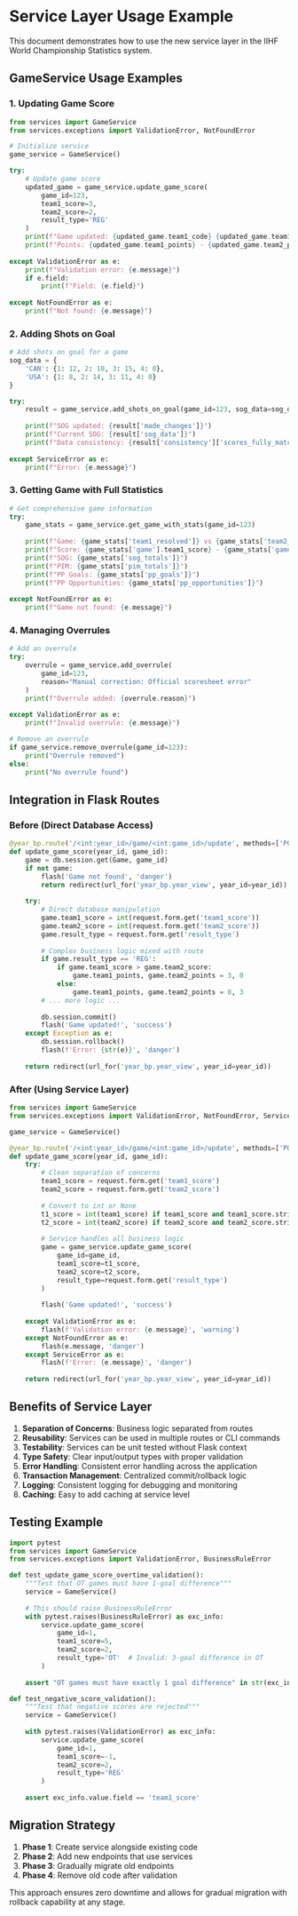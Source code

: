 # Service Layer Usage Example

This document demonstrates how to use the new service layer in the IIHF World Championship Statistics system.

## GameService Usage Examples

### 1. Updating Game Score

```python
from services import GameService
from services.exceptions import ValidationError, NotFoundError

# Initialize service
game_service = GameService()

try:
    # Update game score
    updated_game = game_service.update_game_score(
        game_id=123,
        team1_score=3,
        team2_score=2,
        result_type='REG'
    )
    print(f"Game updated: {updated_game.team1_code} {updated_game.team1_score} - {updated_game.team2_score} {updated_game.team2_code}")
    print(f"Points: {updated_game.team1_points} - {updated_game.team2_points}")
    
except ValidationError as e:
    print(f"Validation error: {e.message}")
    if e.field:
        print(f"Field: {e.field}")
        
except NotFoundError as e:
    print(f"Not found: {e.message}")
```

### 2. Adding Shots on Goal

```python
# Add shots on goal for a game
sog_data = {
    'CAN': {1: 12, 2: 10, 3: 15, 4: 0},
    'USA': {1: 8, 2: 14, 3: 11, 4: 0}
}

try:
    result = game_service.add_shots_on_goal(game_id=123, sog_data=sog_data)
    
    print(f"SOG updated: {result['made_changes']}")
    print(f"Current SOG: {result['sog_data']}")
    print(f"Data consistency: {result['consistency']['scores_fully_match_data']}")
    
except ServiceError as e:
    print(f"Error: {e.message}")
```

### 3. Getting Game with Full Statistics

```python
# Get comprehensive game information
try:
    game_stats = game_service.get_game_with_stats(game_id=123)
    
    print(f"Game: {game_stats['team1_resolved']} vs {game_stats['team2_resolved']}")
    print(f"Score: {game_stats['game'].team1_score} - {game_stats['game'].team2_score}")
    print(f"SOG: {game_stats['sog_totals']}")
    print(f"PIM: {game_stats['pim_totals']}")
    print(f"PP Goals: {game_stats['pp_goals']}")
    print(f"PP Opportunities: {game_stats['pp_opportunities']}")
    
except NotFoundError as e:
    print(f"Game not found: {e.message}")
```

### 4. Managing Overrules

```python
# Add an overrule
try:
    overrule = game_service.add_overrule(
        game_id=123,
        reason="Manual correction: Official scoresheet error"
    )
    print(f"Overrule added: {overrule.reason}")
    
except ValidationError as e:
    print(f"Invalid overrule: {e.message}")

# Remove an overrule
if game_service.remove_overrule(game_id=123):
    print("Overrule removed")
else:
    print("No overrule found")
```

## Integration in Flask Routes

### Before (Direct Database Access)

```python
@year_bp.route('/<int:year_id>/game/<int:game_id>/update', methods=['POST'])
def update_game_score(year_id, game_id):
    game = db.session.get(Game, game_id)
    if not game:
        flash('Game not found', 'danger')
        return redirect(url_for('year_bp.year_view', year_id=year_id))
    
    try:
        # Direct database manipulation
        game.team1_score = int(request.form.get('team1_score'))
        game.team2_score = int(request.form.get('team2_score'))
        game.result_type = request.form.get('result_type')
        
        # Complex business logic mixed with route
        if game.result_type == 'REG':
            if game.team1_score > game.team2_score:
                game.team1_points, game.team2_points = 3, 0
            else:
                game.team1_points, game.team2_points = 0, 3
        # ... more logic ...
        
        db.session.commit()
        flash('Game updated!', 'success')
    except Exception as e:
        db.session.rollback()
        flash(f'Error: {str(e)}', 'danger')
    
    return redirect(url_for('year_bp.year_view', year_id=year_id))
```

### After (Using Service Layer)

```python
from services import GameService
from services.exceptions import ValidationError, NotFoundError, ServiceError

game_service = GameService()

@year_bp.route('/<int:year_id>/game/<int:game_id>/update', methods=['POST'])
def update_game_score(year_id, game_id):
    try:
        # Clean separation of concerns
        team1_score = request.form.get('team1_score')
        team2_score = request.form.get('team2_score')
        
        # Convert to int or None
        t1_score = int(team1_score) if team1_score and team1_score.strip() else None
        t2_score = int(team2_score) if team2_score and team2_score.strip() else None
        
        # Service handles all business logic
        game = game_service.update_game_score(
            game_id=game_id,
            team1_score=t1_score,
            team2_score=t2_score,
            result_type=request.form.get('result_type')
        )
        
        flash('Game updated!', 'success')
        
    except ValidationError as e:
        flash(f'Validation error: {e.message}', 'warning')
    except NotFoundError as e:
        flash(e.message, 'danger')
    except ServiceError as e:
        flash(f'Error: {e.message}', 'danger')
    
    return redirect(url_for('year_bp.year_view', year_id=year_id))
```

## Benefits of Service Layer

1. **Separation of Concerns**: Business logic separated from routes
2. **Reusability**: Services can be used in multiple routes or CLI commands
3. **Testability**: Services can be unit tested without Flask context
4. **Type Safety**: Clear input/output types with proper validation
5. **Error Handling**: Consistent error handling across the application
6. **Transaction Management**: Centralized commit/rollback logic
7. **Logging**: Consistent logging for debugging and monitoring
8. **Caching**: Easy to add caching at service level

## Testing Example

```python
import pytest
from services import GameService
from services.exceptions import ValidationError, BusinessRuleError

def test_update_game_score_overtime_validation():
    """Test that OT games must have 1-goal difference"""
    service = GameService()
    
    # This should raise BusinessRuleError
    with pytest.raises(BusinessRuleError) as exc_info:
        service.update_game_score(
            game_id=1,
            team1_score=5,
            team2_score=2,
            result_type='OT'  # Invalid: 3-goal difference in OT
        )
    
    assert "OT games must have exactly 1 goal difference" in str(exc_info.value)

def test_negative_score_validation():
    """Test that negative scores are rejected"""
    service = GameService()
    
    with pytest.raises(ValidationError) as exc_info:
        service.update_game_score(
            game_id=1,
            team1_score=-1,
            team2_score=2,
            result_type='REG'
        )
    
    assert exc_info.value.field == 'team1_score'
```

## Migration Strategy

1. **Phase 1**: Create service alongside existing code
2. **Phase 2**: Add new endpoints that use services
3. **Phase 3**: Gradually migrate old endpoints
4. **Phase 4**: Remove old code after validation

This approach ensures zero downtime and allows for gradual migration with rollback capability at any stage.